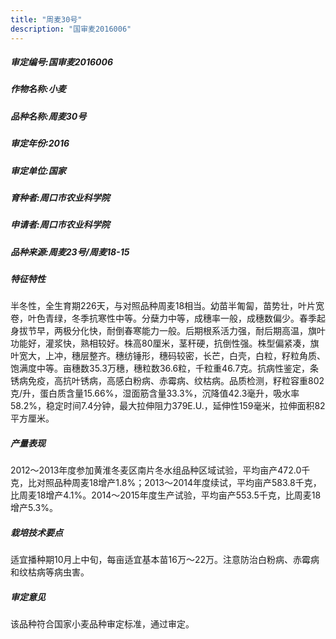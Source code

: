 ```yaml
---
title: "周麦30号"
description: "国审麦2016006"
---
```

##### 审定编号:国审麦2016006

##### 作物名称:小麦

##### 品种名称:周麦30号

##### 审定年份:2016

##### 审定单位:国家

##### 育种者:周口市农业科学院

##### 申请者:周口市农业科学院

##### 品种来源:周麦23号/周麦18-15

##### 特征特性
半冬性，全生育期226天，与对照品种周麦18相当。幼苗半匍匐，苗势壮，叶片宽卷，叶色青绿，冬季抗寒性中等。分蘖力中等，成穗率一般，成穗数偏少。春季起身拔节早，两极分化快，耐倒春寒能力一般。后期根系活力强，耐后期高温，旗叶功能好，灌浆快，熟相较好。株高80厘米，茎秆硬，抗倒性强。株型偏紧凑，旗叶宽大，上冲，穗层整齐。穗纺锤形，穗码较密，长芒，白壳，白粒，籽粒角质、饱满度中等。亩穗数35.3万穗，穗粒数36.6粒，千粒重46.7克。抗病性鉴定，条锈病免疫，高抗叶锈病，高感白粉病、赤霉病、纹枯病。品质检测，籽粒容重802克/升，蛋白质含量15.66%，湿面筋含量33.3%，沉降值42.3毫升，吸水率58.2%，稳定时间7.4分钟，最大拉伸阻力379E.U.，延伸性159毫米，拉伸面积82平方厘米。

##### 产量表现
2012～2013年度参加黄淮冬麦区南片冬水组品种区域试验，平均亩产472.0千克，比对照品种周麦18增产1.8%；2013～2014年度续试，平均亩产583.8千克，比周麦18增产4.1%。2014～2015年度生产试验，平均亩产553.5千克，比周麦18增产5.3%。

##### 栽培技术要点
适宜播种期10月上中旬，每亩适宜基本苗16万～22万。注意防治白粉病、赤霉病和纹枯病等病虫害。

##### 审定意见
该品种符合国家小麦品种审定标准，通过审定。
